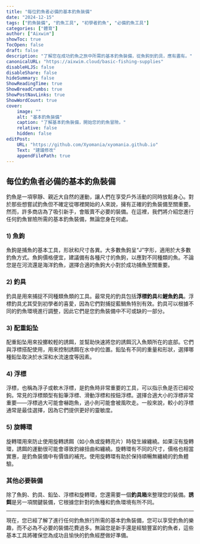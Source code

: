```yaml
---
title: "每位釣魚者必備的基本釣魚裝備"
date: "2024-12-15"
tags: ["釣魚裝備", "釣魚工具", "初學者釣魚", "必備釣魚工具"]
categories: ["體育"]
author: ["Aixwim"]
showToc: true
TocOpen: false
draft: false
description: "了解您在成功釣魚之旅中所需的基本釣魚裝備，從魚鉤到釣具，應有盡有。"
canonicalURL: "https://aixwim.cloud/basic-fishing-supplies"
disableHLJS: false
disableShare: false
hideSummary: false
ShowReadingTime: true
ShowBreadCrumbs: true
ShowPostNavLinks: true
ShowWordCount: true
cover:
    image: ""
    alt: "基本釣魚裝備"
    caption: "了解基本釣魚裝備，開始您的釣魚冒險。"
    relative: false
    hidden: false
editPost:
    URL: "https://github.com/Xyomania/xyomania.github.io"
    Text: "建議修改"
    appendFilePath: true
---
```


## 每位釣魚者必備的基本釣魚裝備

釣魚是一項寧靜、親近大自然的運動，讓人們在享受戶外活動的同時放鬆身心。對於那些想嘗試釣魚但不確定從哪裡開始的人來說，擁有正確的釣魚裝備至關重要。然而，許多商店為了吸引新手，會販賣不必要的裝備。在這裡，我們將介紹您進行任何釣魚冒險所需的基本釣魚裝備，無論您身在何處。

### **1) 魚鉤**

魚鉤是捕魚的基本工具，形狀和尺寸各異。大多數魚鉤呈“J”字形，適用於大多數釣魚方式。魚鉤價格便宜，建議備有各種尺寸的魚鉤，以應對不同種類的魚。不論您是在河流還是海洋釣魚，選擇合適的魚鉤大小對於成功捕魚至關重要。

### **2) 釣具**

釣具是用來捕捉不同種類魚類的工具。最常見的釣具包括**浮標釣具**和**鯉魚釣具**。浮標釣具尤其受到初學者的喜愛，因為它們對捕捉藍鯛魚特別有效。釣具可以根據不同的釣魚環境進行調整，因此它們是您釣魚裝備中不可或缺的一部分。

### **3) 配重鉛坠**

配重鉛坠用來投擲較輕的誘餌，並幫助快速將您的誘餌沉入魚類所在的底部。它們與浮標搭配使用，用來控制誘餌在水中的位置。鉛坠有不同的重量和形狀，選擇哪種鉛坠取決於水深和水流速度等因素。

### **4) 浮標**

浮標，也稱為浮子或軟木浮標，是釣魚時非常重要的工具，可以指示魚是否已經咬鉤。常見的浮標類型有鉛筆浮標、滑動浮標和按鈕浮標。選擇合適大小的浮標非常重要——浮標過大可能會嚇跑魚，過小則可能會被風吹走。一般來說，較小的浮標通常是最佳選擇，因為它們提供更好的靈敏度。

### **5) 旋轉環**

旋轉環用來防止使用旋轉誘餌（如小魚或旋轉亮片）時發生線纏繞。如果沒有旋轉環，誘餌的運動很可能會導致釣線扭曲和纏繞。旋轉環有不同的尺寸，價格也相當實惠，是釣魚裝備中有價值的補充。使用旋轉環有助於保持順暢無纏繞的釣魚體驗。

### **其他必要裝備**

除了魚鉤、釣具、鉛坠、浮標和旋轉環，您還需要一個**釣具箱**來整理您的裝備。**誘餌**是另一項關鍵裝備，它根據您針對的魚種和釣魚環境有所不同。

---

現在，您已經了解了進行任何釣魚旅行所需的基本釣魚裝備，您可以享受釣魚的樂趣，而不必為不必要的裝備花費過多。無論您是新手還是經驗豐富的釣魚者，這些基本工具將確保您為成功且愉快的釣魚經歷做好準備。
